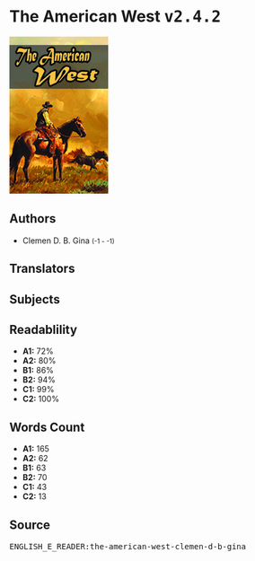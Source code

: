 # The American West <kbd>v2.4.2</kbd>

![](./cover.medium.jpg "")

## Authors


 - Clemen D. B. Gina <small>(-1 - -1)</small>

## Translators



## Subjects



## Readablility


 - **A1:** 72%
 - **A2:** 80%
 - **B1:** 86%
 - **B2:** 94%
 - **C1:** 99%
 - **C2:** 100%

## Words Count


 - **A1:** 165
 - **A2:** 62
 - **B1:** 63
 - **B2:** 70
 - **C1:** 43
 - **C2:** 13

## Source


<kbd>ENGLISH_E_READER:the-american-west-clemen-d-b-gina</kbd>
